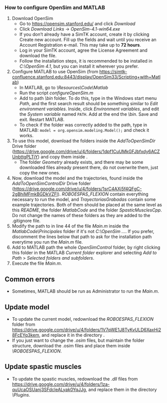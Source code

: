 ﻿### How to configure OpenSim and MATLAB
1. Download OpenSim
    - Go to https://opensim.stanford.edu/ and click *Download*
    - Click *Download Links* -> *OpenSim-4.1-win64.exe*
    - If you don’t already have a SimTK account, create it by clicking Create new account. Fill up the fields and wait until you receive an Account Registration e-mail. This may take up to **72 hours**.
    - Log in your SimTK account, agree the License Agreement and download the file.
    - Follow the installation steps, it is recommended to be installed in *C:\OpenSim 4.1*, but you can install it wherever you prefer.
2. Configure MATLAB to use OpenSim (from https://simtk-confluence.stanford.edu:8443/display/OpenSim33/Scripting+with+Matlab)
    - In MATLAB, go to *<OpenSim installation folder>\Resources\Code\Matlab*
    - Run the script *configureOpenSim.m*
    - Add to path *<OpenSim installation folder>\bin* folder. To do this, type in the Windows start menu *Path*, and the first search result should be something similar to *Edit environment variables*. Inside, click *Environment variables*, and edit the *System variable* named ```PATH```. Add at the end the *<OpenSim installation dir>\bin*. Save and exit. Restart MATLAB.
    - To check if the folder was correctly added to the path, type in MATLAB: ```model = org.opensim.modeling.Model();``` and check it works.
3. To use this model, download the folders inside the *AddToOpenSimDir* Drive folder (https://drive.google.com/drive/u/4/folders/1dpf1CuUMkGFJbfxdy6ACZUnbttgPLTjY) and copy them inside *<OpenSim installation folder>*.
   - The folder *Geometry* already exists, and there may be some downloaded files already present there, do not overwrite them, just copy the new ones.
4. Now, download the model and the trajectories, found inside the *AddToOpenSimControlDir* Drive folder (https://drive.google.com/drive/u/4/folders/1srC4AXj5f4QFgC-2gBhiMFmkBGDkVZFl). *ROBOESPAS_FLEXION* contain everything necessary to run the model, and *TrayectoriasGrabadas* contain some example trajectories. Both of them should be placed at the same level as this *README*, the folder *MatlabCode* and the folder *SpasticMusclesCpp*. Do not change the names of these folders as they are added to the .gitignore file.
5. Modify the path to *<OpenSim installation folder>* in line 44 of the file *Main.m* inside the *MatlabCode\Principales* folder if it's not *C:\OpenSim ...*. If you prefer, discomment the lines below that path to ask for the installation path everytime you run the *Main.m* file.
6. Add to MATLAB path the whole *OpenSimControl* folder, by right clicking this folder in the MATLAB *Current folder* explorer and selecting *Add to Path* > *Selected folders and subfolders*.
7. Execute the file *Main.m*. 

## Common errors
- Sometimes, MATLAB should be run as Administrator to run the *Main.m*.

## Update model
- To update the current model, redownload the *ROBOESPAS_FLEXION* folder from https://drive.google.com/drive/u/4/folders/1V7qWE1J8TyKvULD6XaxHi28FcEYq3kem, and replace it in the directory *<OpenSimControl folder>*.
- If you just want to change the *.osim* files, but maintain the folder structure, download the .osim files and place them inside *<OpenSimControl folder>\ROBOESPAS_FLEXION*.

## Update spastic muscles
- To update the spastic muscles, redownload the *.dll* files from https://drive.google.com/drive/u/4/folders/1za-quUcaOSUanj3SFdcleALyak0YqJJg, and replace them in the directory *<OpenSim installation folder>\Plugins*.